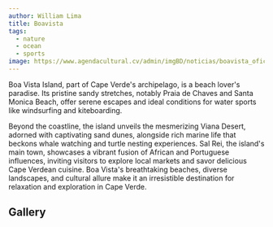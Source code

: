 ```yaml
---
author: William Lima
title: Boavista
tags:
  - nature
  - ocean
  - sports
image: https://www.agendacultural.cv/admin/imgBD/noticias/boavista_oficial02122020.jpg
---
```


<Hero />

Boa Vista Island, part of Cape Verde's archipelago, is a beach lover's paradise. Its pristine sandy stretches, notably Praia de Chaves and Santa Monica Beach, offer serene escapes and ideal conditions for water sports like windsurfing and kiteboarding. 

Beyond the coastline, the island unveils the mesmerizing Viana Desert, adorned with captivating sand dunes, alongside rich marine life that beckons whale watching and turtle nesting experiences. Sal Rei, the island's main town, showcases a vibrant fusion of African and Portuguese influences, inviting visitors to explore local markets and savor delicious Cape Verdean cuisine. Boa Vista's breathtaking beaches, diverse landscapes, and cultural allure make it an irresistible destination for relaxation and exploration in Cape Verde.

## Gallery ##

<Gallery>
    <GalleryItem url="https://scontent.frai1-1.fna.fbcdn.net/v/t1.6435-9/83914439_2759168284176213_1986721952663863296_n.jpg?_nc_cat=102&ccb=1-7&_nc_sid=300f58&_nc_ohc=9Uhg1L5kD3QAX_BGM0i&_nc_ht=scontent.frai1-1.fna&oh=00_AfAsunFmR7iRHP-8ZkTsEGHunMgjG_Q0dyn8YXdXoDL4Zw&oe=65C69D2A" />
    <GalleryItem url="https://www.riu.com/pt/binaris/Playa_de_Chaves_Boa_vista_tcm73-176494.jpg" />
    <GalleryItem url="https://www.naturaliaecotours.com/wp-content/uploads/2018/10/tarta3.jpg" />
    <GalleryItem url="https://boavista2000.com/wp-content/uploads/2022/10/capoverde-boavista1-750x400.jpg" />
</Gallery>
